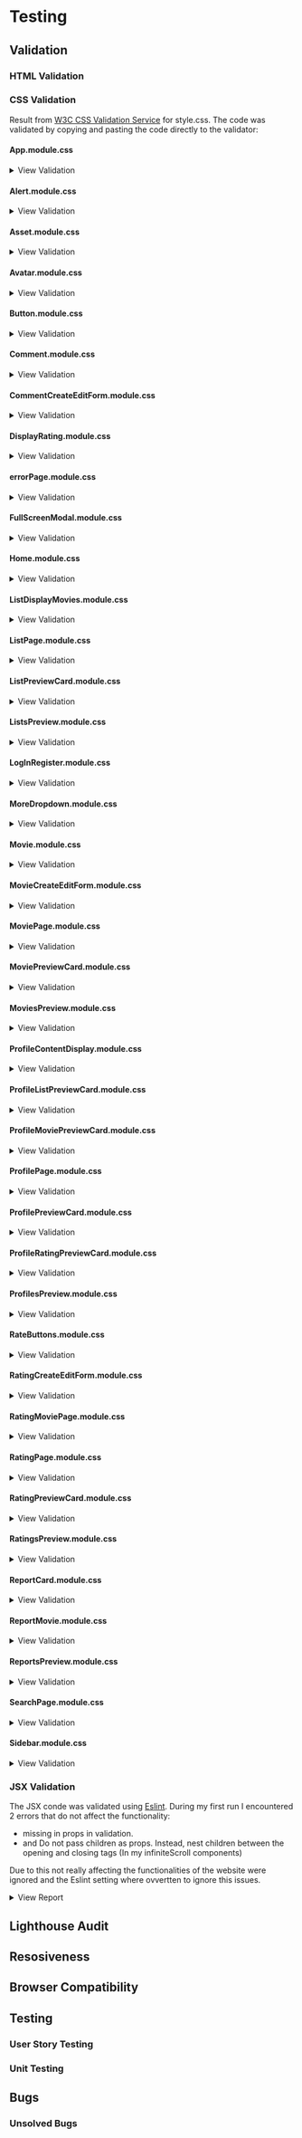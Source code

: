 # Testing

## Validation

### HTML Validation

### CSS Validation

Result from [W3C CSS Validation Service](https://jigsaw.w3.org/css-validator) for style.css. The code was validated by copying and pasting the code directly to the validator:

#### App.module.css
<details>
<summary>View Validation</summary>

![report](documentation/validation/w3c-app.png)
</details>

#### Alert.module.css
<details>
<summary>View Validation</summary>

![report](documentation/validation/w3c-alert.png)
</details>

#### Asset.module.css
<details>
<summary>View Validation</summary>

![report](documentation/validation/w3c-asset.png)
</details>

#### Avatar.module.css
<details>
<summary>View Validation</summary>

![report](documentation/validation/w3c-avatar.png)
</details>

#### Button.module.css
<details>
<summary>View Validation</summary>

![report](documentation/validation/w3c-button.png)
</details>

#### Comment.module.css
<details>
<summary>View Validation</summary>

![report](documentation/validation/w3c-comment.png)
</details>

#### CommentCreateEditForm.module.css
<details>
<summary>View Validation</summary>

![report](documentation/validation/w3c-comment-create-edit-form.png)
</details>

#### DisplayRating.module.css
<details>
<summary>View Validation</summary>

![report](documentation/validation/w3c-display-rating.png)
</details>

#### errorPage.module.css
<details>
<summary>View Validation</summary>

![report](documentation/validation/w3c-error-page.png)
</details>

#### FullScreenModal.module.css
<details>
<summary>View Validation</summary>

![report](documentation/validation/w3c-fullScreenModal.png)
</details>

#### Home.module.css
<details>
<summary>View Validation</summary>

![report](documentation/validation/w3c-home.png)
</details>

#### ListDisplayMovies.module.css
<details>
<summary>View Validation</summary>

![report](documentation/validation/w3c-listDisplayMovies.png)
</details>

#### ListPage.module.css
<details>
<summary>View Validation</summary>

![report](documentation/validation/w3c-listPage.png)
</details>

#### ListPreviewCard.module.css
<details>
<summary>View Validation</summary>

![report](documentation/validation/w3c-listPreviewCard.png)
</details>

#### ListsPreview.module.css
<details>
<summary>View Validation</summary>

![report](documentation/validation/w3c-listsPreview.png)
</details>

#### LogInRegister.module.css
<details>
<summary>View Validation</summary>

![report](documentation/validation/w3c-logInRegister.png)
</details>

#### MoreDropdown.module.css
<details>
<summary>View Validation</summary>

![report](documentation/validation/w3c-moreDropdown.png)
</details>

#### Movie.module.css
<details>
<summary>View Validation</summary>

![report](documentation/validation/w3c-movie.png)
</details>

#### MovieCreateEditForm.module.css
<details>
<summary>View Validation</summary>

![report](documentation/validation/w3c-movieCreateEditForm.png)
</details>

#### MoviePage.module.css
<details>
<summary>View Validation</summary>

![report](documentation/validation/w3c-moviePage.png)
</details>

#### MoviePreviewCard.module.css
<details>
<summary>View Validation</summary>

![report](documentation/validation/w3c-moviePreviewCard.png)
</details>

#### MoviesPreview.module.css
<details>
<summary>View Validation</summary>

![report](documentation/validation/w3c-moviesPreview.png)
</details>

#### ProfileContentDisplay.module.css
<details>
<summary>View Validation</summary>

![report](documentation/validation/w3c-profileContentDisplay.png)
</details>

#### ProfileListPreviewCard.module.css
<details>
<summary>View Validation</summary>

![report](documentation/validation/w3c-profileListPreviewCard.png)
</details>

#### ProfileMoviePreviewCard.module.css
<details>
<summary>View Validation</summary>

![report](documentation/validation/w3c-profileMoviePreviewCard.png)
</details>

#### ProfilePage.module.css
<details>
<summary>View Validation</summary>

![report](documentation/validation/w3c-profilePage.png)
</details>

#### ProfilePreviewCard.module.css
<details>
<summary>View Validation</summary>

![report](documentation/validation/w3c-profilePreviewCard.png)
</details>

#### ProfileRatingPreviewCard.module.css
<details>
<summary>View Validation</summary>

![report](documentation/validation/w3c-profileRatingPreviewCard.png)
</details>

#### ProfilesPreview.module.css
<details>
<summary>View Validation</summary>

![report](documentation/validation/w3c-profilesPreview.png)
</details>

#### RateButtons.module.css
<details>
<summary>View Validation</summary>

![report](documentation/validation/w3c-rateButtons.png)
</details>

#### RatingCreateEditForm.module.css
<details>
<summary>View Validation</summary>

![report](documentation/validation/w3c-ratingCreateEditForm.png)
</details>

#### RatingMoviePage.module.css
<details>
<summary>View Validation</summary>

![report](documentation/validation/w3c-ratingMoviePage.png)
</details>

#### RatingPage.module.css
<details>
<summary>View Validation</summary>

![report](documentation/validation/w3c-ratingPage.png)
</details>

#### RatingPreviewCard.module.css
<details>
<summary>View Validation</summary>

![report](documentation/validation/w3c-ratingPreviewCard.png)
</details>

#### RatingsPreview.module.css
<details>
<summary>View Validation</summary>

![report](documentation/validation/w3c-ratingsPreview.png)
</details>

#### ReportCard.module.css
<details>
<summary>View Validation</summary>

![report](documentation/validation/w3c-reportCard.png)
</details>

#### ReportMovie.module.css
<details>
<summary>View Validation</summary>

![report](documentation/validation/w3c-reportMovie.png)
</details>

#### ReportsPreview.module.css
<details>
<summary>View Validation</summary>

![report](documentation/validation/w3c-reportsPreview.png)
</details>

#### SearchPage.module.css
<details>
<summary>View Validation</summary>

![report](documentation/validation/w3c-searchPage.png)
</details>

#### Sidebar.module.css
<details>
<summary>View Validation</summary>

![report](documentation/validation/w3c-sidebar.png)
</details>


### JSX Validation
The JSX conde was validated using [Eslint](https://eslint.org/). During my first run I encountered 2 errors that do not affect the functionality:
- missing in props in validation.
- and Do not pass children as props. Instead, nest children between the opening and closing tags (In my infiniteScroll components)

Due to this not really affecting the functionalities of the website were ignored and the Eslint setting where ovvertten to ignore this issues.

<details>
<summary>View Report</summary>

![report](documentation/validation/eslint.png)


</details>

## Lighthouse Audit

## Resosiveness

## Browser Compatibility

## Testing

### User Story Testing

### Unit Testing

## Bugs

### Unsolved Bugs